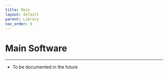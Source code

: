 ```yaml
---
title: Main
layout: default
parent: Library
nav_order: 9
---
```


# **Main Software**
---

- To be documented in the future